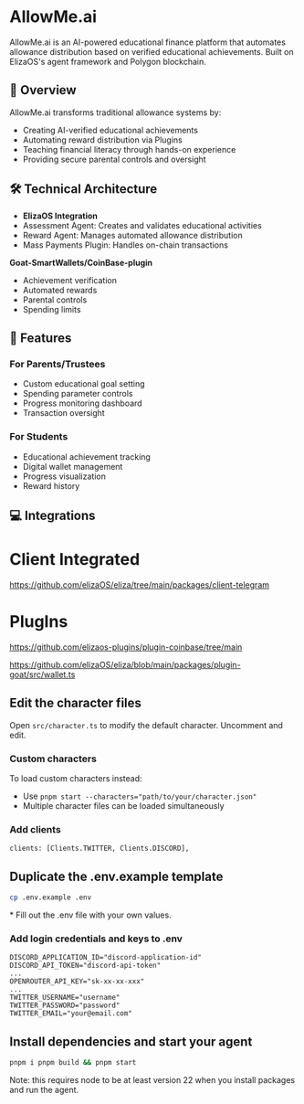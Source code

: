 # AllowMe.ai

AllowMe.ai is an AI-powered educational finance platform that automates allowance distribution based on verified educational achievements. Built on ElizaOS's agent framework and Polygon blockchain.

## 🎯 Overview

AllowMe.ai transforms traditional allowance systems by:
- Creating AI-verified educational achievements
- Automating reward distribution via Plugins
- Teaching financial literacy through hands-on experience
- Providing secure parental controls and oversight

## 🛠️ Technical Architecture

- **ElizaOS Integration**
 - Assessment Agent: Creates and validates educational activities
 - Reward Agent: Manages automated allowance distribution
 - Mass Payments Plugin: Handles on-chain transactions
 

**Goat-SmartWallets/CoinBase-plugin**
 - Achievement verification
 - Automated rewards
 - Parental controls
 - Spending limits

## 🚀 Features

### For Parents/Trustees
- Custom educational goal setting
- Spending parameter controls 
- Progress monitoring dashboard
- Transaction oversight

### For Students
- Educational achievement tracking
- Digital wallet management
- Progress visualization
- Reward history



## 💻 Integrations 





# Client Integrated 

https://github.com/elizaOS/eliza/tree/main/packages/client-telegram





# PlugIns 

https://github.com/elizaos-plugins/plugin-coinbase/tree/main

https://github.com/elizaOS/eliza/blob/main/packages/plugin-goat/src/wallet.ts

## Edit the character files

Open `src/character.ts` to modify the default character. Uncomment and edit.

### Custom characters

To load custom characters instead:
- Use `pnpm start --characters="path/to/your/character.json"`
- Multiple character files can be loaded simultaneously

### Add clients
```
clients: [Clients.TWITTER, Clients.DISCORD],
```

## Duplicate the .env.example template

```bash
cp .env.example .env
```

\* Fill out the .env file with your own values.

### Add login credentials and keys to .env
```
DISCORD_APPLICATION_ID="discord-application-id"
DISCORD_API_TOKEN="discord-api-token"
...
OPENROUTER_API_KEY="sk-xx-xx-xxx"
...
TWITTER_USERNAME="username"
TWITTER_PASSWORD="password"
TWITTER_EMAIL="your@email.com"
```

## Install dependencies and start your agent

```bash
pnpm i pnpm build && pnpm start
```
Note: this requires node to be at least version 22 when you install packages and run the agent.

